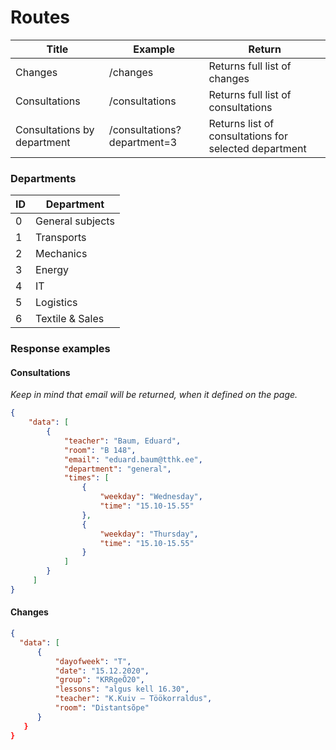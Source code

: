 # Routes
| Title | Example | Return |
| ---- | ---- | ----- |
| Changes | /changes | Returns full list of changes |
| Consultations | /consultations | Returns full list of consultations |
| Consultations by department | /consultations?department=3 | Returns list of consultations for selected department |
### Departments
| ID | Department |
| ---- | ---- |
| 0 | General subjects |
| 1 | Transports |
| 2 | Mechanics |
| 3 | Energy |
| 4 | IT |
| 5 | Logistics |
| 6 | Textile & Sales |
### Response examples
#### Consultations
*Keep in mind that email will be returned, when it defined on the page.*
```json
{
    "data": [
        {
            "teacher": "Baum, Eduard",
            "room": "B 148",
            "email": "eduard.baum@tthk.ee",
            "department": "general",
            "times": [
                {
                    "weekday": "Wednesday",
                    "time": "15.10-15.55"
                },
                {
                    "weekday": "Thursday",
                    "time": "15.10-15.55"
                }
            ]
        }
     ]
}
```
#### Changes
```json
{
  "data": [
      {
          "dayofweek": "T",
          "date": "15.12.2020",
          "group": "KRRgeÕ20",
          "lessons": "algus kell 16.30",
          "teacher": "K.Kuiv – Töökorraldus",
          "room": "Distantsõpe"
      }
   }
}
```
